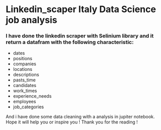 # Linkedin_scaper Italy Data Science job analysis 



<h3>I have done the linkedin scraper with Selinium library and it return a datafram with the following characteristic:</h3>
<ul>
    <li> dates</li> 
    <li> positions </li> 
    <li> companies </li> 
    <li> locations </li> 
    <li> descriptions </li> 
    <li> pasts_time </li> 
    <li> candidates </li> 
    <li> work_times </li> 
    <li> experience_needs </li> 
    <li> employees </li> 
    <li> job_categories </li> 
</ul>

And i have done some data cleaning with a analysis in jupiter notebook.
Hope it will help you or inspire you !
Thank you for the reading !
